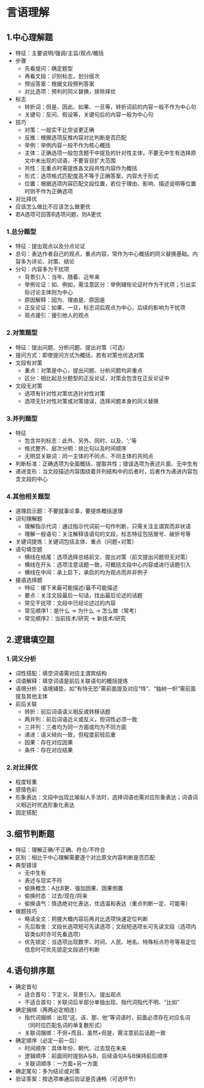 # 言语理解
## 1.中心理解题
- 特征：主要说明/强调/主旨/观点/概括
- 步骤
  - 先看提问：确定题型
  - 再看文段：识别标志，划分层次
  - 预设答案：根据文段预判答案
  - 对比选项：预判的同义替换，排除择优
- 标志
  - 转折词：但是、因此、如果、一旦等，转折词前的内容一般不作为中心句
  - 关键句：反问、假设等，关键句后的内容一般为中心句
- 技巧
  - 对策：一般实干比空谈更正确
  - 反推：根据选项反推内容对比判断是否匹配
  - 举例：举例内容一般不作为核心概括
  - 主体：正确选项一般包含题干中提及的针对性主体，不要无中生有选择原文中未出现的词语，不要盲目扩大范围
  - 共性：无重点时需提炼各文段共性内容作为概括
  - 形式：选项格式匹配度高不等于正确答案，内容大于形式
  - 位置：根据选项内容匹配文段位置，若位于理由、影响、描述说明等位置时则不作为正确选项
- 对比择优
 - 应该怎么做比不应该怎么做更优
 - 若A选项可回答B选项问题，则A更优

### 1.总分题型
- 特征：提出观点以及分点论证
- 总句：表达作者自己的观点，重点内容，常作为中心概括的同义替换基础。内容多为评论、对策、结论
- 分句：内容多为干扰项
  - 背景引入：当年、随着、近年来
  - 举例论证：如、例如，需注意区分：举例辅佐论证时作为干扰项；引出实际讨论主体则为中心
  - 原因解释：因为、理由是、原因是
  - 正反论证：如果、一旦，标志词后观点为中心，后续的影响为干扰项
  - 观点援引：援引他人的观点

### 2.对策题型
- 特征：提出问题、分析问题、提出对策（可选）
- 提问方式：即使提问方式为概括，若有对策也优选对策
- 文段有对策
  - 重点：对策是中心，提出问题、分析问题均非重点
  - 区分：相比起总分题型的正反论证，对策会包含在正反论证中
- 文段无对策
  - 选项有针对性对策优选针对性对策
  - 选项无针对性对策或对策错误，选择问题本身的同义替换


### 3.并列题型
- 特征
  - 包含并列标志：此外、另外、同时、以及、';'等
  - 格式整齐、层次分明：排比句以及时间顺序
  - 无明显关联词：同一主体的不同点、不同主体的共同点
- 判断标准：正确选项为全面概括、提取共性；错误选项为表述片面、无中生有
- 递进变形：当文段描述内容围绕着并列结构中的后者时，后者作为递进内容包含文段的中心

### 4.其他相关题型
- 道理启示题：不要就事论事，要提炼概括道理
- 词句理解题
  - 理解指示代词：通过指示代词前一句作判断，只需关注主谓宾而非状语
  - 理解一般语句：关注解释该语句的文段，标志特征包括冒号、破折号等
- 关键词提炼：关键词包括主体、重点（问题+对策）
- 语句填空题
  - 横线在结尾：选项选择总结前文、提出对策（前文提出问题但无对策）
  - 横线在开头：选项注意话题一致，可概括文段中心内容或进行话题引入
  - 横线在中间：承上启下，承启的均为观点而并非例子
- 接语选择题
  - 特征：接下来最可能描述/最不可能描述
  - 要点：关注文段最后一句话，找出最后论述的话题
  - 常见干扰项：文段中已经论述过的内容
  - 常见顺序1：是什么 -> 为什么 -> 怎么做（常考）
  - 常见顺序2：当前技术/研究 -> 新技术/研究


## 2.逻辑填空题
### 1.词义分析
- 词性搭配：填空词语需对应主谓宾结构
- 词语解释：填空词语是前后关联语句的概括提炼
- 语境分析：语境铺垫，如“有恃无恐”需前面提及对应“恃”、“独树一帜”需前面提及其他主体
- 前后关联
  - 转折：前后词语语义相反或转移话题
  - 两并列：前后词语近义或反义，但词性必须一致
  - 三并列：三者均为同一方面或均为不同方面
  - 递进：语义倾向一致，但程度前轻后重
  - 因果：存在对应因果
  - 条件：存在对应结果

### 2.对比择优
- 程度轻重
- 感情色彩
- 形象表达：文段中出现比喻拟人手法时，选择词语也需对应形象表达；词语词义相近时优选形象化表达
- 固定搭配


## 3.细节判断题
- 特征：理解正确/不正确、符合/不符合
- 区别：相比于中心理解需要逐个对比原文内容判断是否匹配
- 典型错误
  - 无中生有
  - 表述与现实不符
  - 偷换概念：A比B更、强加因果、因果倒置
  - 偷换时态：过去/现在/将来
  - 偷换语气：慎选绝对化表达，优选温和表达（重点判断一定、可能等）
- 做题技巧
  - 略读全文：把握大概内容后再对比选项快速定位判断
  - 先后取舍：文段长选项短可先读选项；文段短选项长可先读文段（选项内容类似时亦可先看选项）
  - 优先锁定：当选项出现数字、时间、人民、地名、特殊标点符号等易定位信息时可优先锁定文段进行判断

## 4.语句排序题
- 确定首句
  - 适合首句：下定义、背景引入、提出观点
  - 不适合首句：关联词后半部分单独出现、指代词指代不明、“比如”
- 确定捆绑（两两必定相连）
  - 指代词捆绑：出现“这、该、那、他”等词语时，前面必须存在对应名词（同时应匹配名词的单复数形式）
  - 关联词捆绑：不但+而且、虽然+但是，需注意前后话题一致
- 确定顺序（必定一前一后）
  - 时间顺序：具体年份、朝代、过去现在未来
  - 逻辑顺序：前面同时提到A与B，后续语句A与B保持前后顺序
  - 关联词顺序：一方面+另一方面
- 确定尾句：多为结论或对策
- 验证答案：按选项串通后验证是否通畅（可选环节）